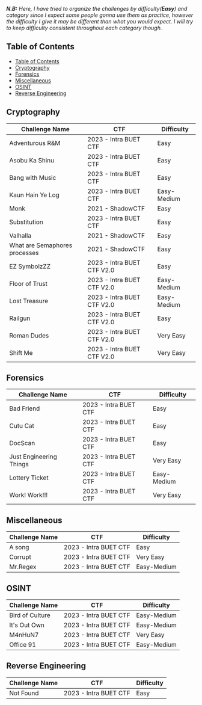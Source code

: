 ***N.B:***  *Here, I have tried to organize the challenges by difficulty(**Easy**) and category since I expect some people gonna use them as practice, however the difficulty I give it may be different than what you would expect. I will try to keep difficulty consistent throughout each category though.*

## Table of Contents
- [Table of Contents](#table-of-contents)
- [Cryptography](#cryptography)
- [Forensics](#forensics)
- [Miscellaneous](#miscellaneous)
- [OSINT](#osint)
- [Reverse Engineering](#reverse-engineering)


## Cryptography

| Challenge Name                | CTF                        | Difficulty  |
| ----------------------------- | -------------------------- | ----------- |
| Adventurous R&M               | 2023 - Intra BUET CTF      | Easy        |
| Asobu Ka Shinu                | 2023 - Intra BUET CTF      | Easy        |
| Bang with Music               | 2023 - Intra BUET CTF      | Easy        |
| Kaun Hain Ye Log              | 2023 - Intra BUET CTF      | Easy-Medium |
| Monk                          | 2021 - ShadowCTF           | Easy        |
| Substitution                  | 2023 - Intra BUET CTF      | Easy        |
| Valhalla                      | 2021 - ShadowCTF           | Easy        |
| What are Semaphores processes | 2021 - ShadowCTF           | Easy        |
| EZ SymbolzZZ                  | 2023 - Intra BUET CTF V2.0 | Easy        |
| Floor of Trust                | 2023 - Intra BUET CTF V2.0 | Easy-Medium |
| Lost Treasure                 | 2023 - Intra BUET CTF V2.0 | Easy-Medium |
| Railgun                       | 2023 - Intra BUET CTF V2.0 | Easy        |
| Roman Dudes                   | 2023 - Intra BUET CTF V2.0 | Very Easy   |
| Shift Me                      | 2023 - Intra BUET CTF V2.0 | Very Easy   |

## Forensics

| Challenge Name          | CTF                   | Difficulty  |
| ----------------------- | --------------------- | ----------- |
| Bad Friend              | 2023 - Intra BUET CTF | Easy        |
| Cutu Cat                | 2023 - Intra BUET CTF | Easy        |
| DocScan                 | 2023 - Intra BUET CTF | Easy        |
| Just Engineering Things | 2023 - Intra BUET CTF | Very Easy   |
| Lottery Ticket          | 2023 - Intra BUET CTF | Easy-Medium |
| Work! Work!!!           | 2023 - Intra BUET CTF | Very Easy   |

## Miscellaneous

| Challenge Name | CTF                   | Difficulty  |
| -------------- | --------------------- | ----------- |
| A song         | 2023 - Intra BUET CTF | Easy        |
| Corrupt        | 2023 - Intra BUET CTF | Very Easy   |
| Mr.Regex       | 2023 - Intra BUET CTF | Easy-Medium |

## OSINT

| Challenge Name  | CTF                   | Difficulty  |
| --------------- | --------------------- | ----------- |
| Bird of Culture | 2023 - Intra BUET CTF | Easy-Medium |
| It's Out Own    | 2023 - Intra BUET CTF | Easy-Medium |
| M4nHuN7         | 2023 - Intra BUET CTF | Very Easy   |
| Office 91       | 2023 - Intra BUET CTF | Easy-Medium |

## Reverse Engineering

| Challenge Name | CTF                   | Difficulty |
| -------------- | --------------------- | ---------- |
| Not Found      | 2023 - Intra BUET CTF | Easy       |